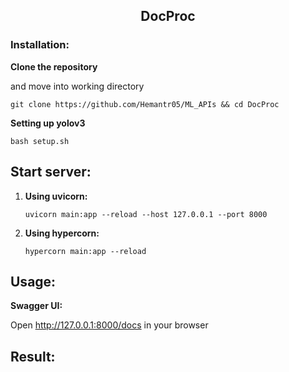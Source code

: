 <h2 align="center">DocProc</h2>

### Installation:

**Clone the repository**

and move into working directory

```git clone https://github.com/Hemantr05/ML_APIs && cd DocProc```

**Setting up yolov3**

```bash setup.sh```


## Start server:

1. **Using uvicorn:**

    ```uvicorn main:app --reload --host 127.0.0.1 --port 8000```

2. **Using hypercorn:**

    ```hypercorn main:app --reload```

## Usage:
    
**Swagger UI:**

Open http://127.0.0.1:8000/docs in your browser


## Result:

<!-- ![alt-text-1](./imgs/demo.png "original") ![alt-text-2](./imgs/demo_result.png "after_ocr") -->
